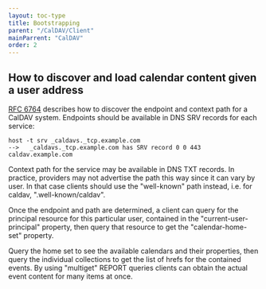 ```yaml
---
layout: toc-type
title: Bootstrapping
parent: "/CalDAV/Client"
mainParrent: "CalDAV"
order: 2
---
```


## How to discover and load calendar content given a user address

[RFC 6764](https://tools.ietf.org/html/rfc6764) describes how to discover the endpoint and context path for a CalDAV system. Endpoints should be available in DNS SRV records for each service:

```
host -t srv _caldavs._tcp.example.com
-->   _caldavs._tcp.example.com has SRV record 0 0 443 caldav.example.com
```

Context path for the service may be available in DNS TXT records. In practice, providers may not advertise the path this way since it can vary by user.  In that case clients should use the "well-known" path instead, i.e. for caldav, ".well-known/caldav".

Once the endpoint and path are determined, a client can query for the principal resource for this particular user, contained in the "current-user-principal" property, then query that resource to get the "calendar-home-set" property.  

Query the home set to see the available calendars and their properties, then query the individual collections to get the list of hrefs for the contained events. By using "multiget" REPORT queries clients can obtain the actual event content for many items at once.



